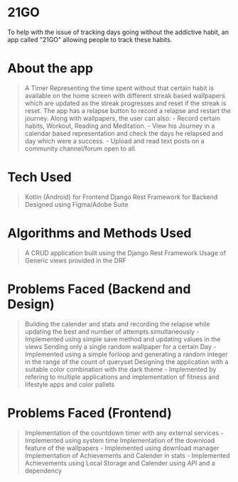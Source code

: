 # 21GO
To help with the issue of tracking days going without the addictive habit, an app called "21GO" allowing people to track these habits.
# About the app
> A Timer Representing the time spent without that certain habit is available on the home screen with different streak based wallpapers which are updated as the streak progresses and reset if the streak is reset.
> The app has a relapse button to record a relapse and restart the journey.
> Along with wallpapers, the user can also:
    - Record certain habits, Workout, Reading and Meditation.
    - View his Journey in a calendar based representation and check the days he relapsed and day which were a success.
    - Upload and read text posts on a community channel/forum open to all.
# Tech Used
> Kotlin (Android) for Frontend
> Django Rest Framework for Backend
> Designed using Figma/Adobe Suite
# Algorithms and Methods Used
> A CRUD application built using the Django Rest Framework
> Usage of Generic views provided in the DRF
# Problems Faced (Backend and Design)
> Building the calender and stats and recording the relapse while updating the best and number of attempts simultaneously - Implemented using simple save method and updating values in the views
> Sending only a single random wallpaper for a certain Day - Implemented using a simple forloop and generating a random integer in the range of the count of queryset
> Designing the application with a suitable color combination with the dark theme - Implemented by refering to multiple applications and implementation of fitness and lifestyle apps and color pallets
# Problems Faced (Frontend)
> Implementation of the countdown timer with any external services - Implemented using system time
> Implementation of the download feature of the wallpapers - Implemented using download manager
> Implementation of Achievements and Calender in stats - Implemented Achievements using Local Storage and Calender using API and a dependency
